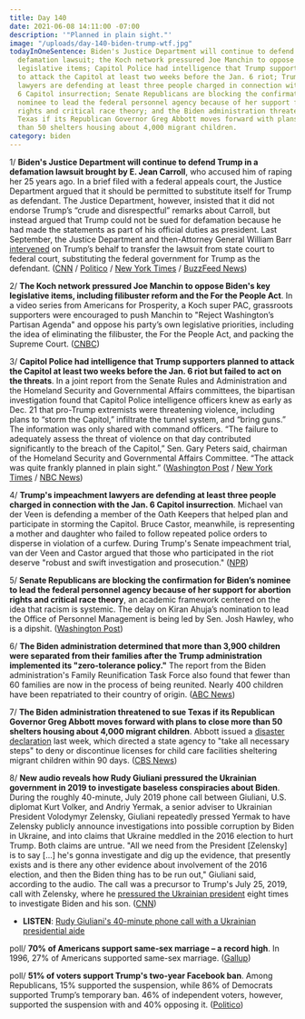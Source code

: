 ```yaml
---
title: Day 140
date: 2021-06-08 14:11:00 -07:00
description: '"Planned in plain sight."'
image: "/uploads/day-140-biden-trump-wtf.jpg"
todayInOneSentence: Biden's Justice Department will continue to defend Trump in a
  defamation lawsuit; the Koch network pressured Joe Manchin to oppose Biden's key
  legislative items; Capitol Police had intelligence that Trump supporters planned
  to attack the Capitol at least two weeks before the Jan. 6 riot; Trump's impeachment
  lawyers are defending at least three people charged in connection with the Jan.
  6 Capitol insurrection; Senate Republicans are blocking the confirmation for Biden’s
  nominee to lead the federal personnel agency because of her support for abortion
  rights and critical race theory; and the Biden administration threatened to sue
  Texas if its Republican Governor Greg Abbott moves forward with plans to close more
  than 50 shelters housing about 4,000 migrant children.
category: biden
---
```


1/ **Biden's Justice Department will continue to defend Trump in a defamation lawsuit brought by E. Jean Carroll**, who accused him of raping her 25 years ago. In a brief filed with a federal appeals court, the Justice Department argued that it should be permitted to substitute itself for Trump as defendant. The Justice Department, however, insisted that it did not endorse Trump’s “crude and disrespectful” remarks about Carroll, but instead argued that Trump could not be sued for defamation because he had made the statements as part of his official duties as president. Last September, the Justice Department and then-Attorney General William Barr [intervened](https://whatthefuckjusthappenedtoday.com/2020/09/09/day-1329/#6-the-justice-department-will-repres) on Trump’s behalf to transfer the lawsuit from state court to federal court, substituting the federal government for Trump as the defendant. ([CNN](https://www.cnn.com/2021/06/07/politics/e-jean-carroll-trump-lawsuit-justice-department/index.html) / [Politico](https://www.politico.com/news/2021/06/07/biden-justice-department-defends-trump-in-suit-over-rape-denial-492088) / [New York Times](https://www.nytimes.com/2021/06/07/nyregion/trump-jean-carroll-lawsuit.html) / [BuzzFeed News](https://www.buzzfeednews.com/article/zoetillman/biden-justice-department-defends-trump-rape-defamation))

2/ **The Koch network pressured Joe Manchin to oppose Biden's key legislative items, including filibuster reform and the For the People Act**. In a video series from Americans for Prosperity, a Koch super PAC, grassroots supporters were encouraged to push Manchin to "Reject Washington’s Partisan Agenda" and oppose his party’s own legislative priorities, including the idea of eliminating the filibuster, the For the People Act, and packing the Supreme Court. ([CNBC](https://www.cnbc.com/2021/06/08/joe-manchin-is-opposing-big-parts-of-bidens-agenda-as-the-koch-network-pressures-him.html))

3/ **Capitol Police had intelligence that Trump supporters planned to attack the Capitol at least two weeks before the Jan. 6 riot but failed to act on the threats**. In a joint report from the Senate Rules and Administration and the Homeland Security and Governmental Affairs committees, the bipartisan investigation found that Capitol Police intelligence officers knew as early as Dec. 21 that pro-Trump extremists were threatening violence, including plans to “storm the Capitol,” infiltrate the tunnel system, and “bring guns.” The information was only shared with command officers. “The failure to adequately assess the threat of violence on that day contributed significantly to the breach of the Capitol,” Sen. Gary Peters said, chairman of the Homeland Security and Governmental Affairs Committee. “The attack was quite frankly planned in plain sight.” ([Washington Post](https://www.washingtonpost.com/national-security/january-6-senate-investigation/2021/06/08/a8cc5b1e-c7d4-11eb-81b1-34796c7393af_story.html) / [New York Times](https://www.nytimes.com/2021/06/08/us/capitol-riot-security.html) / [NBC News](https://www.nbcnews.com/politics/congress/capitol-police-didn-t-act-warnings-trump-backers-would-breach-n1269888))

4/ **Trump's impeachment lawyers are defending at least three people charged in connection with the Jan. 6 Capitol insurrection**. Michael van der Veen is defending a member of the Oath Keepers that helped plan and participate in storming the Capitol. Bruce Castor, meanwhile, is representing a mother and daughter who failed to follow repeated police orders to disperse in violation of a curfew. During Trump's Senate impeachment trial, van der Veen and Castor argued that those who participated in the riot deserve "robust and swift investigation and prosecution." ([NPR](https://www.npr.org/2021/06/08/1004027894/trump-impeachment-lawyers-are-now-representing-capitol-riot-defendants))

5/ **Senate Republicans are blocking the confirmation for Biden’s nominee to lead the federal personnel agency because of her support for abortion rights and critical race theory**, an academic framework centered on the idea that racism is systemic. The delay on Kiran Ahuja’s nomination to lead the Office of Personnel Management is being led by Sen. Josh Hawley, who is a dipshit. ([Washington Post](https://www.washingtonpost.com/politics/biden-personnel-chief-hawley/2021/06/07/c8f9aba8-c54a-11eb-9a8d-f95d7724967c_story.html))

6/ **The Biden administration determined that more than 3,900 children were separated from their families after the Trump administration implemented its "zero-tolerance policy."** The report from the Biden administration's Family Reunification Task Force also found that fewer than 60 families are now in the process of being reunited. Nearly 400 children have been repatriated to their country of origin. ([ABC News](https://abcnews.go.com/Politics/bidens-task-force-finds-3900-children-separated-families/story?id=78134730))

7/ **The Biden administration threatened to sue Texas if its Republican Governor Greg Abbott moves forward with plans to close more than 50 shelters housing about 4,000 migrant children**. Abbott issued a [disaster declaration](https://apnews.com/article/texas-immigration-coronavirus-pandemic-health-government-and-politics-462a36ca2ce66bda30e7abeb807a17a7) last week, which directed a state agency to "take all necessary steps" to deny or discontinue licenses for child care facilities sheltering migrant children within 90 days. ([CBS News](https://www.cbsnews.com/news/hhs-threatens-lawsuit-texas-migrant-shelters-abbott/))

8/ **New audio reveals how Rudy Giuliani pressured the Ukrainian government in 2019 to investigate baseless conspiracies about Biden**. During the roughly 40-minute, July 2019 phone call between Giuliani, U.S. diplomat Kurt Volker, and Andriy Yermak, a senior adviser to Ukrainian President Volodymyr Zelensky, Giuliani repeatedly pressed Yermak to have Zelensky publicly announce investigations into possible corruption by Biden in Ukraine, and into claims that Ukraine meddled in the 2016 election to hurt Trump. Both claims are untrue. "All we need from the President \[Zelensky\] is to say \[...\] he's gonna investigate and dig up the evidence, that presently exists and is there any other evidence about involvement of the 2016 election, and then the Biden thing has to be run out," Giuliani said, according to the audio. The call was a precursor to Trump's July 25, 2019, call with Zelensky, where he [pressured the Ukrainian president](https://whatthefuckjusthappenedtoday.com/2019/09/20/day-974/#1-trump-pressured-the-leader-of-ukra) eight times to investigate Biden and his son. ([CNN](https://www.cnn.com/2021/06/07/politics/rudy-giuliani-ukraine-call-investigate-biden/index.html))

* **LISTEN**: [Rudy Giuliani's 40-minute phone call with a Ukrainian presidential aide](https://www.cnn.com/2021/06/08/politics/giuliani-ukraine-full-audio/index.html)

poll/ **70% of Americans support same-sex marriage – a record high**. In 1996, 27% of Americans supported same-sex marriage. ([Gallup](https://news.gallup.com/poll/350486/record-high-support-same-sex-marriage.aspx))

poll/ **51% of voters support Trump's two-year Facebook ban**. Among Republicans, 15% supported the suspension, while 86% of Democrats supported Trump’s temporary ban. 46% of independent voters, however, supported the suspension with and 40% opposing it. ([Politico](https://www.politico.com/news/2021/06/07/poll-trump-facebook-suspension-492046))